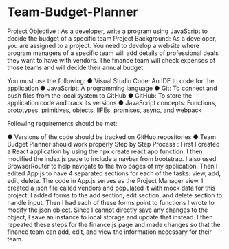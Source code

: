 # Team-Budget-Planner
Project Objective :
As a developer, write a program using JavaScript to decide the budget of a specific team
Project Background:
As a developer, you are assigned to a project. You need to develop a website where program managers of a specific 
team will add details of professional deals they want to have with vendors. 
The finance team will check expenses of those teams and will decide their annual budget.

You must use the following:
● Visual Studio Code: An IDE to code for the application
● JavaScript: A programming language
● Git: To connect and push files from the local system to GitHub
● GitHub: To store the application code and track its versions
● JavaScript concepts: Functions, prototypes, primitives, objects, IIFEs, promises, async, and webpack


Following requirements should be met:

● Versions of the code should be tracked on GitHub repositories 
● Team Budget Planner should work properly
Step by Step Process :
First I created a React application by using the npx create react app function.
I then modified the index.js page to include a navbar from bootstrap.
I also used BrowserRouter to help navigate to the two pages of my application. 
Then I edited App.js to have 4 separated sections for each of the tasks: view, add, edit, delete.
The code in App.js serves as the Project Manager view. I created a json file called vendors and populated it with mock data for this project.
I added forms to the add section, edit section, and delete section to handle input.
Then I had each of these forms point to functions I wrote to modify the json object. 
Since I cannot directly save any changes to the object, I save an instance to local storage and update that instead. 
I then repeated these steps for the finance.js page and made changes so that the finance team can add, edit, and view the information necessary for their team.

